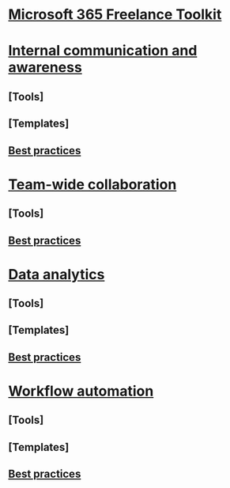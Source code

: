 # [Microsoft 365 Freelance Toolkit](index.md)

# [Internal communication and awareness](comssitesection.md)
## [Tools]
## [Templates]
## [Best practices](comssitecasestudy.md)

# [Team-wide collaboration](teamwidecollaborationsection.md)
## [Tools]
## [Best practices](teamwidecollaborationcasestudy.md)

# [Data analytics](datanalyticssection.md)
## [Tools]
## [Templates]
## [Best practices](dataanalyticscasestudy.md)

# [Workflow automation](workflowautomationsection.md)
## [Tools]
## [Templates]
## [Best practices](workflowautomationcasestudy.md)